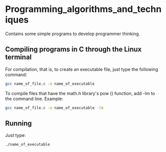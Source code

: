 # Programming_algorithms_and_techniques
Contains some simple programs to develop programmer thinking.

## Compiling programs in C through the Linux terminal
For compilation, that is, to create an executable file, just type the following command:
```sh
gcc name_of_file.c -o name_of_executable  
```
To compile files that have the math.h library's pow () function, add -lm to the command line. Example:
```sh
gcc name_of_file.c -o name_of_executable -lm
```
## Running 
Just type:
```sh
./name_of_executable
```
